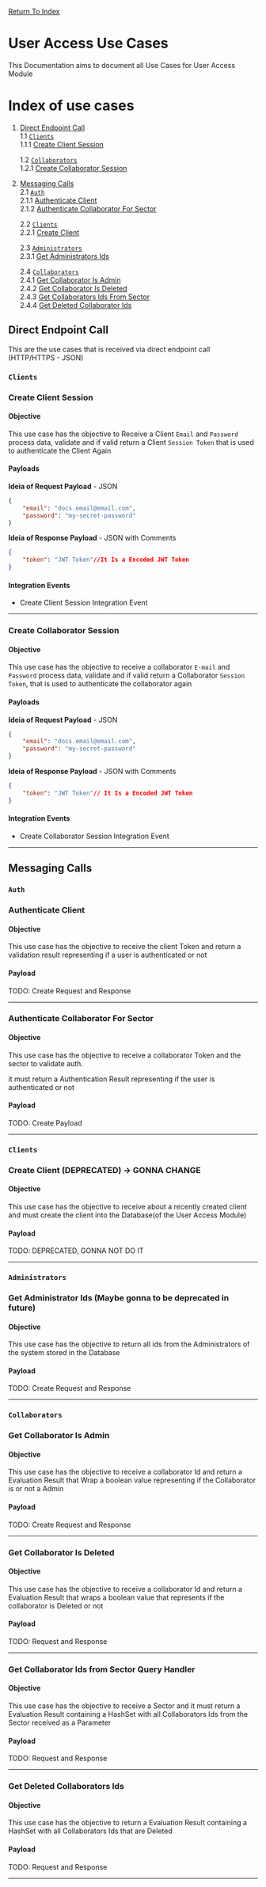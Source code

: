 [Return To Index](../../../../README.md)

# User Access Use Cases

This Documentation aims to document all Use Cases for User Access Module

# Index of use cases

1. [Direct Endpoint Call](#direct-endpoint-call)  
   1.1 [`Clients`](#clients)  
    1.1.1 [Create Client Session](#create-client-session)

   1.2 [`Collaborators`](#collaborators)  
    1.2.1 [Create Collaborator Session](#create-collaborator-session)

2. [Messaging Calls](#messaging-calls)  
   2.1 [`Auth`](#auth)  
   2.1.1 [Authenticate Client](#authenticate-client)  
    2.1.2 [Authenticate Collaborator For Sector](#authenticate-collaborator-for-sector)

   2.2 [`Clients`](#clients)  
    2.2.1 [Create Client](#create-client-deprecated---gonna-change)

   2.3 [`Administrators`](#administrators)  
    2.3.1 [Get Administrators Ids](#get-administrator-ids-maybe-gonna-to-be-deprecated-in-future)

   2.4 [`Collaborators`](#collaborators)  
    2.4.1 [Get Collaborator Is Admin](#get-collaborator-is-admin)  
    2.4.2 [Get Collaborator Is Deleted](#get-collaborator-is-deleted)  
    2.4.3 [Get Collaborators Ids From Sector](#get-collaborator-ids-from-sector-query-handler)  
    2.4.4 [Get Deleted Collaborator Ids](#get-deleted-collaborators-ids)

## Direct Endpoint Call

This are the use cases that is received via direct endpoint call (HTTP/HTTPS - JSON)

### `Clients`

### Create Client Session

#### Objective

This use case has the objective to Receive a Client `Email` and `Password` process data, validate and if valid return a Client `Session Token` that is used to authenticate the Client Again

#### Payloads

**Ideia of Request Payload** - JSON

```JSON
{
    "email": "docs.email@email.com",
    "password": "my-secret-password"
}
```

**Ideia of Response Payload** - JSON with Comments

```JSON with Comments
{
    "token": "JWT Token"//It Is a Encoded JWT Token
}
```

#### Integration Events

- Create Client Session Integration Event

---

### Create Collaborator Session

#### Objective

This use case has the objective to receive a collaborator `E-mail` and `Password` process data, validate and if valid return a Collaborator `Session Token`, that is used to authenticate the collaborator again

#### Payloads

**Ideia of Request Payload** - JSON

```JSON
{
    "email": "docs.email@email.com",
    "password": "my-secret-password"
}
```

**Ideia of Response Payload** - JSON with Comments

```JSON with Comments
{
    "token": "JWT Token"// It Is a Encoded JWT Token
}
```

#### Integration Events

- Create Collaborator Session Integration Event

---

## Messaging Calls

### `Auth`

### Authenticate Client

#### Objective

This use case has the objective to receive the client Token and return a validation result representing if a user is authenticated or not

#### Payload

TODO: Create Request and Response

---

### Authenticate Collaborator For Sector

#### Objective

This use case has the objective to receive a collaborator Token and the sector to validate auth.

it must return a Authentication Result representing if the user is authenticated or not

#### Payload

TODO: Create Payload

---

### `Clients`

### Create Client (DEPRECATED) -> GONNA CHANGE

#### Objective

This use case has the objective to receive about a recently created client and must create the client into the Database(of the User Access Module)

#### Payload

TODO: DEPRECATED, GONNA NOT DO IT

---

### `Administrators`

### Get Administrator Ids (Maybe gonna to be deprecated in future)

#### Objective

This use case has the objective to return all ids from the Administrators of the system stored in the Database

#### Payload

TODO: Create Request and Response

---

### `Collaborators`

### Get Collaborator Is Admin

#### Objective

This use case has the objective to receive a collaborator Id and return a Evaluation Result that Wrap a boolean value representing if the Collaborator is or not a Admin

#### Payload

TODO: Create Request and Response

---

### Get Collaborator Is Deleted

#### Objective

This use case has the objective to receive a collaborator Id and return a Evaluation Result that wraps a boolean value that represents if the collaborator is Deleted or not

#### Payload

TODO: Request and Response

---

### Get Collaborator Ids from Sector Query Handler

#### Objective

This use case has the objective to receive a Sector and it must return a Evaluation Result containing a HashSet with all Collaborators Ids from the Sector received as a Parameter

#### Payload

TODO: Request and Response

---

### Get Deleted Collaborators Ids

#### Objective

This use case has the objective to return a Evaluation Result containing a HashSet with all Collaborators Ids that are Deleted

#### Payload

TODO: Request and Response

---
